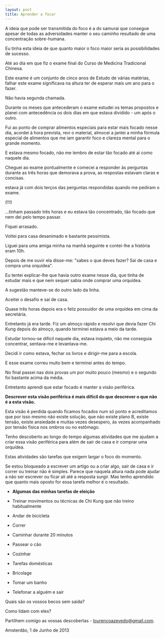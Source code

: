 ```yaml
---
layout: post
title: Aprender a focar 
---
```

A ideia que pode ser transmitida do foco é a do samurai que consegue apesar de todas as adversidades manter o seu caminho resultado de uma concentração sobre-humana.

Eu tinha esta ideia de que quanto maior o foco maior seria as possibilidades de sucesso.

Até ao dia em que fiz o exame final do Curso de Medicina Tradicional Chinesa.

Este exame é um conjunto de cinco anos de Estudo de várias matérias, falhar este exame significava na altura ter de esperar mais um ano para o fazer.

Não havia segunda chamada. 

Durante os meses que antecederam o exame estudei os temas propostos e planei com antecedência os dois dias em que estava dividido - um após o outro. 

Fui ao ponto de comprar alimentos especiais para estar mais focado nesse dia, acordei à hora prevista, revi o material, almocei a jantei a minha fórmula especial de alimentos que me iam garantir foco e clareza mental para o grande momento. 

E estava mesmo focado, não me lembro de estar tão focado até ai como naquele dia.

Cheguei ao exame pontualmente e comecei a responder às perguntas durante as três horas que demorava a prova, as respostas estavam claras e concisas.

estava já com dois terços das perguntas respondidas quando me pediram o exame.

(!!!)

...tinham passado três horas e eu estava tão concentrado, tão focado que nem dei pelo tempo passar.

Fiquei arrasado.

Voltei para casa desanimado e bastante pessimista. 

Liguei para uma amiga minha na manhã seguinte e contei-lhe a história eram 10h.

Depois de me ouvir ela disse-me: "sabes o que deves fazer? Sai de casa e compra uma orquídea".

Eu tentei explicar-lhe que havia outro exame nesse dia, que tinha de estudar mais e que nem sequer sabia onde comprar uma orquídea. 

A sugestão manteve-se do outro lado da linha.

Aceitei o desafio e saí de casa. 

Quase três horas depois era o feliz possuidor de uma orquídea em cima da secretária. 

Entretanto já era tarde. Fiz um almoço rápido e resolvi que devia fazer Chi Kung depois do almoço, quando terminei estava a meio da tarde.

Estudar tornou-se difícil naquele dia, estava inquieto, não me conseguia concentrar, sentava-me e levantava-me.

Decidi ir como estava, fechar os livros e dirigir-me para a escola.

E esse exame correu muito bem e terminei antes do tempo.

No final passei nas dois provas um por muito pouco (mesmo) e o segundo foi bastante acima da média.

Entretanto aprendi que estar focado é manter a visão periférica.

**Descrever esta visão periférica é mais difícil do que descrever o que não é a esta visão.**

Esta visão é perdida quando ficamos focados num só ponto e acreditamos que por isso mesmo não existe solução, que não existe plano B, existe tensão, existe ansiedade e muitas vezes desespero, às vezes acompanhado por tensão física nos ombros ou no estômago. 

Tenho descoberto ao longo do tempo algumas atividades que me ajudam a criar essa visão periférica para além de sair de casa e ir comprar uma orquídea.

Estas atividades são tarefas que exigem largar o foco do momento.

Se estou bloqueado a escrever um artigo ou a criar algo, sair de casa e ir correr ou treinar não é simples. Parece que naquela altura nada pode ajudar a não ser escrever ou ficar ali até a resposta surgir. Mas tenho aprendido que quanto mais oposto for essa tarefa melhor é o resultado. 

+ **Algumas das minhas tarefas de eleição** 

 + Treinar movimentos ou técnicas de Chi Kung que não treino habitualmente 
 + Andar de bicicleta 
 + Correr
 + Caminhar durante 20 minutos
 + Passear o cão 
 + Cozinhar
 + Tarefas domésticas 
 + Bricolage
 + Tomar um banho
 + Telefonar a alguém e sair 

Quais são os vossos becos sem saída?

Como lidam com eles?

Partilhem comigo as vossas descobertas - <lourencoazevedo@gmail.com>.

Amsterdão, 1 de Junho de 2013
